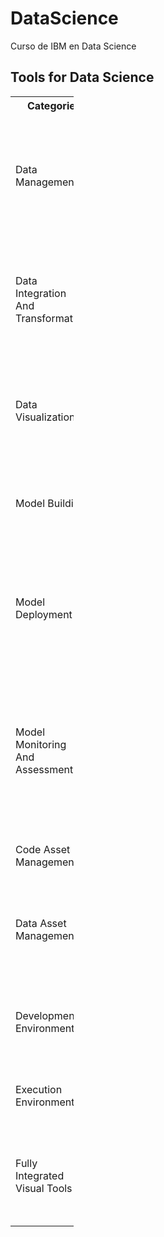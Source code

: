 # DataScience
Curso de IBM en Data Science
## Tools for Data Science

<table style="width:20%">
<tr>
<th>Categorie </th>
<th>Open Source </th>
<th>Commercial</th>
<th>Cloud</th>
</tr>

<tr>
<td>Data Management</td>
  <td>
     <ul>
       <li>MySQL</li>
       <li>Postgresql</li>
       <li>MongoDB</li>
       <li>CouchDB</li>
       <li>Cassandra</li>
       <li>Elasticsearch</li>
       <li>Ceph</li>
       <li>Hadopp hdfs</li>
    </ul>
   </td>
<td>
     <ul>
       <li>Oracle Database</li>
       <li>SQLServer</li>
       <li>IBM DB2</li>
    </ul>
   </td>
</td>
<td>   
  <ul>
       <li>Amazon DynamoDB</li>
       <li>Cloudant CouchDB relax</li>
       <li>IBM DB2</li>
    </ul>
</td>
</tr>
<tr>
<td>Data Integration And Transformation</td>
<td>      
  <ul>
       <li>Apache Airflow</li>
       <li>Apache Kafka</li>
       <li>Kube flow</li>
       <li>Apache Nifi</li>
       <li>Spark SQL</li>
       <li>Node-RED</li>
    </ul>
</td>
<td>  <ul>
       <li>Talend</li>
       <li>Informatica</li>
       <li>IBM InfoSphere DataStage</li>
       <li>IBM Watson Studio Desktop </li>
    </ul>
</td>
<td>  <ul>
       <li>Informatica</li>
       <li>IBM Data Refinery</li>
    </ul>
</td>
</tr>
<tr>
<td>Data Visualization</td>
<td> <ul>
       <li>HUE</li>
       <li>Kibana</li>
       <li>Superset</li>
    </ul></td>
<td> <ul>
       <li>Tableau</li>
       <li>IBM Cognos Analytics</li>
       <li>IBM Watson Studio Desktop</li>
    </ul></td>
<td><ul>
       <li>Datameer</li>
       <li>IBM Cognos Analytics</li>
    </ul><</td>
</tr>
<tr>
<td>Model Building</td>
<td></td>
<td><ul>
       <li>SPSS</li>
       <li>SAS</li>
       <li>IBM Watson Studio Desktop</li>
    </ul></td>
<td><ul>
       <li>IBM Watson Machine Learning</li>
       <li>Google Cloud</li>
    </ul></td>
</tr>
<tr>
<td>Model Deployment</td>
<td><ul>
       <li>Prediction IO</li>
       <li>Seldon</li>
       <li>mleap</li>
       <li>Tensorflow</li>
    </ul></td>
<td><ul>
       <li>IMB SPSS Collaboration and deployment Services</li>
    </ul></td>
<td><ul>
       <li>IMB SPSS Collaboration and deployment Services</li>
       <li>IMB Watson Machine Learning</li>
    </ul></td>
</tr>
<tr>
<td>Model Monitoring And Assessment</td>
<td><ul>
       <li>Model DB</li>
       <li>Prometheus</li>
       <li>IBM Research trusted AI</li>
       <li>Adversarial Robutness 360 toolbox</li>
       <li>AI Explainability 360</li>
    </ul></td>
<td></td>
<td><ul>
       <li>Amazon SageMaker Model Monitor</li>
    </ul></td>
</tr>
<tr>
<td>Code Asset Management</td>
<td><ul>
       <li>GitHub</li>
       <li>GitLab</li>
    </ul></td>
<td></td>
<td></td>
</tr>
<tr>
<td>Data Asset Management </td>
<td><ul>
       <li>Apache Atlas</li>
       <li>kylo</li>
       <li>Egeria</li>
    </ul></td>
<td><ul>
       <li>Informatica</li>
       <li>IBM InfoSphere Information Governance Catalog</li>
    </ul></td>
<td></td>
</tr>
<tr>
<td>Development Environments</td>
<td><ul>
       <li>Jupyter</li>
       <li>RStudio</li>
       <li>Apache Zeppelin</li>
       <li>Spyder</li>
    </ul></td>
<td><ul>
       <li>IBM Watson Studio Desktop</li>
    </ul></td>
<td></td>
</tr>
<tr>
<td>Execution Environments</td>
<td><ul>
       <li>Spark</li>
       <li>Flink</li>
       <li>Ray</li>
    </ul></td>
<td></td>
<td></td>
</tr>
<tr>
<td>Fully Integrated Visual  Tools</td>
<td><ul>
       <li>Knime</li>
       <li>Orange</li>
    </ul></td>
<td></td>
<td>  <ul>
       <li>IBM Watson Studio + IBM Watson OpenScale</li>
       <li>H2O</li>
       <li>Azure</li>
    </ul>
</td>
</tr>

</table>
